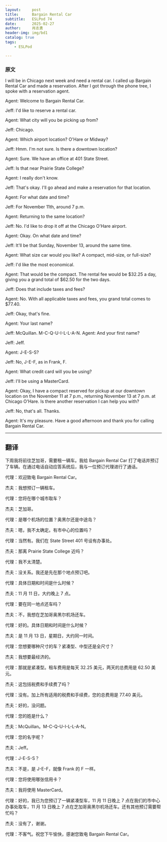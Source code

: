 ```yaml
---
layout:     post
title:      Bargain Rental Car
subtitle:   ESLPod 74
date:       2025-02-27
author:     肖志勇
header-img: img/bd1
catalog: true
tags:
    - ESLPod

---
```

### 原文
I will be in Chicago next week and need a rental car. I called up Bargain Rental Car and made a reservation. After I got through the phone tree, I spoke with a reservation agent.

Agent: Welcome to Bargain Rental Car.

Jeff: I'd like to reserve a rental car.

Agent: What city will you be picking up from?

Jeff: Chicago.

Agent: Which airport location? O'Hare or Midway?

Jeff: Hmm. I'm not sure. Is there a downtown location?

Agent: Sure. We have an office at 401 State Street.

Jeff: Is that near Prairie State College?

Agent: I really don't know.

Jeff: That's okay. I'll go ahead and make a reservation for that location.

Agent: For what date and time?

Jeff: For November 11th, around 7 p.m. 

Agent: Returning to the same location?

Jeff: No. I'd like to drop it off at the Chicago O'Hare airport.

Agent: Okay. On what date and time?

Jeff: It'll be that Sunday, November 13, around the same time.

Agent: What size car would you like? A compact, mid-size, or full-size?

Jeff: I'd like the most economical.

Agent: That would be the compact. The rental fee would be $32.25 a day, giving you a grand total of $62.50 for the two days.

Jeff: Does that include taxes and fees?

Agent: No. With all applicable taxes and fees, you grand total comes to $77.40.

Jeff: Okay, that's fine.

Agent: Your last name?

Jeff: McQuillan. M-C-Q-U-I-L-L-A-N. Agent: And your first name?

Jeff: Jeff.

Agent: J-E-S-S?

Jeff: No, J-E-F, as in Frank, F. 

Agent: What credit card will you be using?

Jeff: I'll be using a MasterCard.

Agent: Okay, I have a compact reserved for pickup at our downtown location on the November 11 at 7 p.m., returning November 13 at 7 p.m. at Chicago O'Hare. Is there another reservation I can help you with?

Jeff: No, that's all. Thanks. 

Agent: It's my pleasure. Have a good afternoon and thank you for calling Bargain Rental Car.

---

## 翻译

下周我将前往芝加哥，需要租一辆车。我给 Bargain Rental Car 打了电话并预订了车辆。在通过电话自动应答系统后，我与一位预订代理进行了通话。

代理：欢迎致电 Bargain Rental Car。

杰夫：我想预订一辆租车。

代理：您将在哪个城市取车？

杰夫：芝加哥。

代理：是哪个机场的位置？奥黑尔还是中途岛？

杰夫：嗯，我不太确定。有市中心的位置吗？

代理：当然有。我们在 State Street 401 号设有办事处。

杰夫：那离 Prairie State College 近吗？

代理：我不太清楚。

杰夫：没关系。我还是先在那个地点预订吧。

代理：具体日期和时间是什么时候？

杰夫：11 月 11 日，大约晚上 7 点。

代理：要在同一地点还车吗？

杰夫：不，我想在芝加哥奥黑尔机场还车。

代理：好的。具体日期和时间是什么时候？

杰夫：是 11 月 13 日，星期日，大约同一时间。

代理：您想要哪种尺寸的车？紧凑型、中型还是全尺寸？

杰夫：我想要最经济的。

代理：那就是紧凑型。租车费用是每天 32.25 美元，两天的总费用是 62.50 美元。

杰夫：这包括税费和手续费了吗？

代理：没有。加上所有适用的税费和手续费，您的总费用是 77.40 美元。

杰夫：好的，没问题。

代理：您的姓是什么？

杰夫：McQuillan。M-C-Q-U-I-L-L-A-N。

代理：您的名字呢？

杰夫：Jeff。

代理：J-E-S-S？

杰夫：不是，是 J-E-F，就像 Frank 的 F 一样。

代理：您将使用哪张信用卡？

杰夫：我将使用 MasterCard。

代理：好的，我已为您预订了一辆紧凑型车，11 月 11 日晚上 7 点在我们的市中心办事处取车，11 月 13 日晚上 7 点在芝加哥奥黑尔机场还车。还有其他预订需要帮忙吗？

杰夫：没有了，谢谢。

代理：不客气。祝您下午愉快，感谢您致电 Bargain Rental Car。
